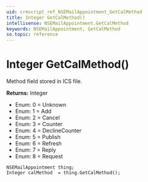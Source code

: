 ```yaml
---
uid: crmscript_ref_NSEMailAppointment_GetCalMethod
title: Integer GetCalMethod()
intellisense: NSEMailAppointment.GetCalMethod
keywords: NSEMailAppointment, GetCalMethod
so.topic: reference
---
```


# Integer GetCalMethod()

Method field stored in ICS file.

**Returns:** Integer

* Enum: 0 = Unknown
* Enum: 1 = Add
* Enum: 2 = Cancel
* Enum: 3 = Counter
* Enum: 4 = DeclineCounter
* Enum: 5 = Publish
* Enum: 6 = Refresh
* Enum: 7 = Reply
* Enum: 8 = Request

```crmscript
NSEMailAppointment thing;
Integer calMethod  = thing.GetCalMethod();
```

